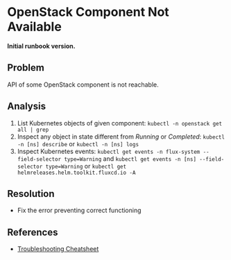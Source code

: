 # OpenStack Component Not Available

**Initial runbook version.**

## Problem

API of some OpenStack component is not reachable.

## Analysis
 1. List Kubernetes objects of given component: `kubectl -n openstack get all | grep`
 2. Inspect any object in state different from *Running* or *Completed*: `kubectl -n [ns] describe` or `kubectl -n [ns] logs`
 3. Inspect Kubernetes events: `kubectl get events -n flux-system --field-selector type=Warning` and `kubectl get events -n [ns] --field-selector type=Warning` or `kubectl get helmreleases.helm.toolkit.fluxcd.io -A`

## Resolution
 * Fix the error preventing correct functioning

## References
 * [Troubleshooting Cheatsheet](https://fluxcd.io/flux/cheatsheets/troubleshooting/)
